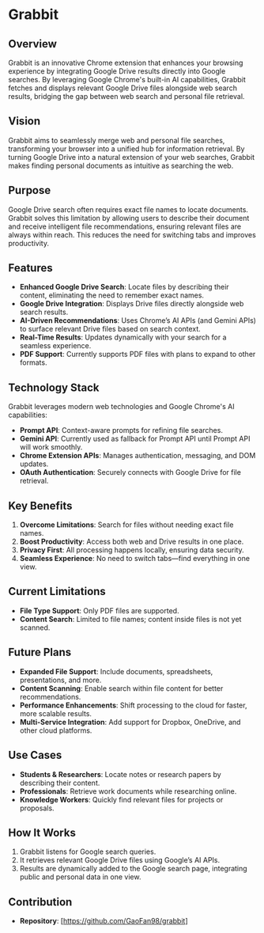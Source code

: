 # Grabbit

## Overview

Grabbit is an innovative Chrome extension that enhances your browsing experience by integrating Google Drive results directly into Google searches. By leveraging Google Chrome's built-in AI capabilities, Grabbit fetches and displays relevant Google Drive files alongside web search results, bridging the gap between web search and personal file retrieval.

## Vision

Grabbit aims to seamlessly merge web and personal file searches, transforming your browser into a unified hub for information retrieval. By turning Google Drive into a natural extension of your web searches, Grabbit makes finding personal documents as intuitive as searching the web.

## Purpose

Google Drive search often requires exact file names to locate documents. Grabbit solves this limitation by allowing users to describe their document and receive intelligent file recommendations, ensuring relevant files are always within reach. This reduces the need for switching tabs and improves productivity.

## Features

- **Enhanced Google Drive Search**: Locate files by describing their content, eliminating the need to remember exact names.
- **Google Drive Integration**: Displays Drive files directly alongside web search results.
- **AI-Driven Recommendations**: Uses Chrome’s AI APIs (and Gemini APIs) to surface relevant Drive files based on search context.
- **Real-Time Results**: Updates dynamically with your search for a seamless experience.
- **PDF Support**: Currently supports PDF files with plans to expand to other formats.

## Technology Stack

Grabbit leverages modern web technologies and Google Chrome's AI capabilities:
- **Prompt API**: Context-aware prompts for refining file searches.
- **Gemini API**: Currently used as fallback for Prompt API until Prompt API will work smoothly.
- **Chrome Extension APIs**: Manages authentication, messaging, and DOM updates.
- **OAuth Authentication**: Securely connects with Google Drive for file retrieval.

## Key Benefits

1. **Overcome Limitations**: Search for files without needing exact file names.
2. **Boost Productivity**: Access both web and Drive results in one place.
3. **Privacy First**: All processing happens locally, ensuring data security.
4. **Seamless Experience**: No need to switch tabs—find everything in one view.

## Current Limitations

- **File Type Support**: Only PDF files are supported.
- **Content Search**: Limited to file names; content inside files is not yet scanned.

## Future Plans

- **Expanded File Support**: Include documents, spreadsheets, presentations, and more.
- **Content Scanning**: Enable search within file content for better recommendations.
- **Performance Enhancements**: Shift processing to the cloud for faster, more scalable results.
- **Multi-Service Integration**: Add support for Dropbox, OneDrive, and other cloud platforms.

## Use Cases

- **Students & Researchers**: Locate notes or research papers by describing their content.
- **Professionals**: Retrieve work documents while researching online.
- **Knowledge Workers**: Quickly find relevant files for projects or proposals.

## How It Works

1. Grabbit listens for Google search queries.
2. It retrieves relevant Google Drive files using Google’s AI APIs.
3. Results are dynamically added to the Google search page, integrating public and personal data in one view.

## Contribution

- **Repository**: [https://github.com/GaoFan98/grabbit]